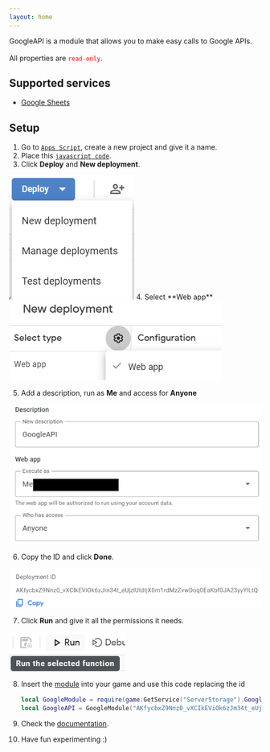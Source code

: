 ```yaml
---
layout: home
---
```

GoogleAPI is a module that allows you to make easy calls to Google APIs.<br>
<br>All properties are <code style="color: red;">read-only</code>.

## Supported services
* [Google Sheets](./Objects/GoogleSheets.md)

## Setup
1. Go to [`Apps Script`](https://script.google.com/home), create a new project and give it a name.
2. Place this [`javascript code`]().
3. Click **Deploy** and **New deployment**.
<img src="./images/Deploy.png" style="margin: 0" />
4. Select **Web app**
 <img src="./images/Type.png" style="margin: 0" />

5. Add a description, run as **Me** and access for **Anyone**
<img src="./images/Data.png" style="margin: 0" />

6. Copy the ID and click **Done**.
<img src="./images/example.png" style="margin: 0" />

7. Click **Run** and give it all the permissions it needs.
<img src="./images/run.png" style="margin: 0" />

8. Insert the [module]() into your game and use this code replacing the id
    ```lua
    local GoogleModule = require(game:GetService("ServerStorage").GoogleAPI) -- path to module
    local GoogleAPI = GoogleModule("AKfycbxZ9Nnz0_vXCIkEViOk6zJm34t_eUjzlUIdtjX0m1rdMzZvwDoq0EaKbf0JA23yyYlLtQ")
    ```

9. Check the [documentation](./Objects/GoogleAPI.md).

10. Have fun experimenting :)
